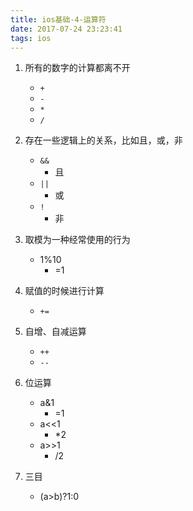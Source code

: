 ```yaml
---
title: ios基础-4-运算符
date: 2017-07-24 23:23:41
tags: ios
---
```


1. 所有的数字的计算都离不开
    - `+`
    - `-`
    - `*`
    - `/`

1. 存在一些逻辑上的关系，比如且，或，非
    - `&&`
        - 且
    - `||`
        - 或
    - `!`
        - 非

1. 取模为一种经常使用的行为
    - 1%10
        - =1

1. 赋值的时候进行计算
    - `+=`

1. 自增、自减运算
    - `++`
    - `--`

1. 位运算
    - a&1
        - =1
    - a<<1
        - *2
    - a>>1
        - /2
    
1. 三目
    - (a>b)?1:0
